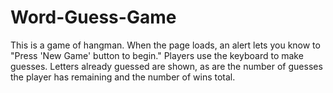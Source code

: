 # Word-Guess-Game

This is a game of hangman. When the page loads, an alert lets you know to "Press 'New Game' button to begin." Players use the keyboard to make guesses. Letters already guessed are shown, as are the number of guesses the player has remaining and the number of wins total.
